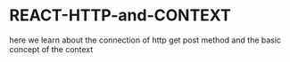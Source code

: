 # REACT-HTTP-and-CONTEXT
here we learn about the connection of http get post method and the basic concept of the context
